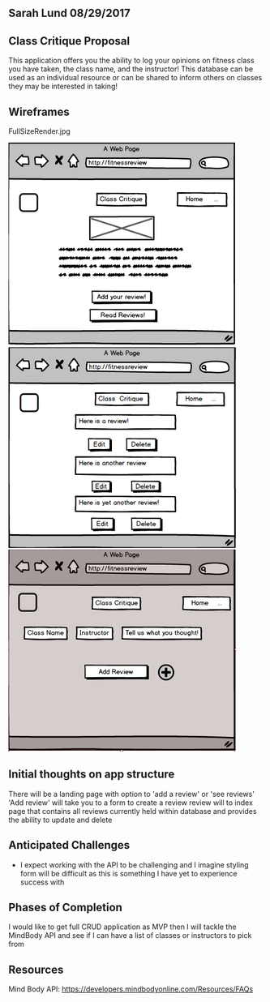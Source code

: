 ## Sarah Lund   08/29/2017 

## Class Critique Proposal
This application offers you the ability to log your opinions on fitness class you have taken, the class name, and the instructor! 
This database can be used as an individual resource or can be shared to inform others on classes they may be interested in taking!

## Wireframes

FullSizeRender.jpg

<img src="/assets/Wireframe1.jpg"></img>
<img src="/assets/Wireframe2.jpg"></img>
<img src="/assets/Wireframe3.jpg"></img>




## Initial thoughts on app structure
There will be a landing page with option to 'add a review' or 'see reviews'
'Add review' will take you to a form to create a review
review will to index page that contains all reviews currently held within database and provides the ability to update and delete


## Anticipated Challenges 
* I expect working with the API to be challenging and I imagine styling form will be difficult as this is something I have yet to experience success with

## Phases of Completion

I would like to get full CRUD application as MVP then I will tackle the MindBody API and see if I can have a list of classes or instructors to pick from

## Resources

Mind Body API:
https://developers.mindbodyonline.com/Resources/FAQs
